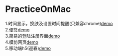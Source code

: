 # PracticeOnMac

1.时间显示，换肤及设置时间提醒(只兼容chrome)[demo](https://demonyou2.github.io/PracticeOnMac/Timer/index.html)<br/>
2.便签[demo](https://demonyou2.github.io/PracticeOnMac/create-note2/Note.html)<br/>
3.简易的登陆注册界面[demo](https://demonyou2.github.io/PracticeOnMac/formSignIn/index.html)<br/>
4.模仿网页[demo](https://demonyou2.github.io/PracticeOnMac/WebOfCompany/webofCampany.html)<br/>
5.移动端h5(迎春)[demo](https://demonyou2.github.io/PracticeOnMac/YinChun/index.html)<br/>


